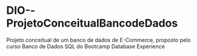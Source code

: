 # DIO--ProjetoConceitualBancodeDados
Projeto conceitual de um banco de dados de E-Commerce, proposto pelo curso Banco de Dados SQL do Bootcamp Database Experience
